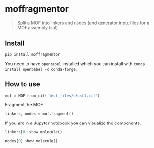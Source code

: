 # moffragmentor

> Split a MOF into linkers and nodes (and generator input files for a MOF assembly tool)

## Install

`pip install moffragmentor`

You need to have `openbabel` installed which you can install with `conda install openbabel -c conda-forge`.

## How to use

```python
mof = MOF.from_cif('test_files/hkust1.cif')
```

Fragment the MOF

```python
linkers, nodes = mof.fragment()
```

If you are in a Jupyter notebook you can visualize the components.

```python
linkers[0].show_molecule()
```

```python
nodes[0].show_molecule()
```
